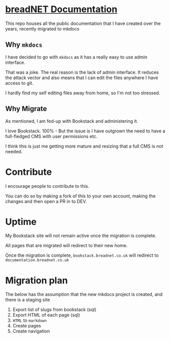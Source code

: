 # [breadNET Documentation](https://documentation.breadnet.co.uk)

This repo houses all the public documentation that I have created over the years, recently migrated to mkdocs

## Why `mkdocs`

I have decided to go with `mkdocs` as it has a really easy to use admin interface.

That was a joke. The real reason is the lack of admin interface. It reduces the attack vector and also means that I can
edit the files anywhere I have access to git.

I hardly find my self editing files away from home, so I'm not too stressed.

## Why Migrate

As mentioned, I am fed-up with Bookstack and administering it.

I love Bookstack. 100% - But the issue is I have outgrown the need to have a full-fledged CMS with user permissions etc.

I think this is just me getting more mature and resizing that a full CMS is not needed. 

# Contribute

I encourage people to contribute to this. 

You can do so by making a fork of this to your own account, making the changes and then open a PR in to DEV.

# Uptime 

My Bookstack site will not remain active once the migration is complete.

All pages that are migrated will redirect to their new home.

Once the migration is complete, `bookstack.breadnet.co.uk` will redirect to `documentation.breadnet.co.uk`

# Migration plan

The below has the assumption that the new mkdocs project is created, and there is a staging site

1. Export list of slugs from bookstack (sql)
2. Export HTML of each page (sql)
3. `HTML` to `markdown`
4. Create pages
5. Create navigation
